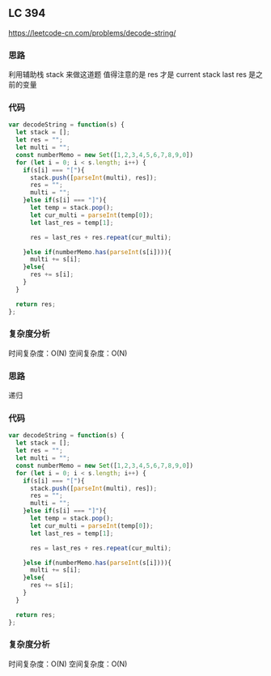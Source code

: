 ## LC 394

https://leetcode-cn.com/problems/decode-string/

### 思路

利用辅助栈 stack 来做这道题
值得注意的是 res 才是 current stack last res 是之前的变量

### 代码

```JavaScript
var decodeString = function(s) {
  let stack = [];
  let res = "";
  let multi = "";
  const numberMemo = new Set([1,2,3,4,5,6,7,8,9,0])
  for (let i = 0; i < s.length; i++) {
    if(s[i] === "["){
      stack.push([parseInt(multi), res]);
      res = "";
      multi = "";
    }else if(s[i] === "]"){
      let temp = stack.pop();
      let cur_multi = parseInt(temp[0]);
      let last_res = temp[1];

      res = last_res + res.repeat(cur_multi);

    }else if(numberMemo.has(parseInt(s[i]))){
      multi += s[i];
    }else{
      res += s[i];
    }
  }

  return res;
};

```

### 复杂度分析

时间复杂度：O(N)
空间复杂度：O(N)

### 思路

递归

### 代码

```JavaScript
var decodeString = function(s) {
  let stack = [];
  let res = "";
  let multi = "";
  const numberMemo = new Set([1,2,3,4,5,6,7,8,9,0])
  for (let i = 0; i < s.length; i++) {
    if(s[i] === "["){
      stack.push([parseInt(multi), res]);
      res = "";
      multi = "";
    }else if(s[i] === "]"){
      let temp = stack.pop();
      let cur_multi = parseInt(temp[0]);
      let last_res = temp[1];

      res = last_res + res.repeat(cur_multi);

    }else if(numberMemo.has(parseInt(s[i]))){
      multi += s[i];
    }else{
      res += s[i];
    }
  }

  return res;
};

```

### 复杂度分析

时间复杂度：O(N)
空间复杂度：O(N)
